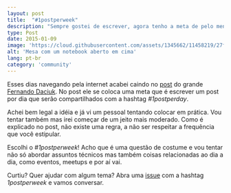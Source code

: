 ```yaml
---
layout: post
title:  "#1postperweek"
description: "Sempre gostei de escrever, agora tenho a meta de pelo menos fazer um post por semana o/"
type: Post
date: 2015-01-09
image: 'https://cloud.githubusercontent.com/assets/1345662/11458219/27fb66d2-96a3-11e5-962b-c2d7199fd190.jpg'
alt: 'Mesa com um notebook aberto em cima'
lang: pt-br
category: 'community'
---
```


Esses dias navegando pela internet acabei caindo no [post](http://blog.da2k.com.br/2014/12/31/um-post-por-dia/) do grande [Fernando Daciuk](https://twitter.com/fdaciuk). No post ele se coloca uma meta que é escrever um post por dia que serão compartilhados com a hashtag *#1postperday*.

Achei bem legal a idéia e já vi um pessoal tentando colocar em prática. Vou tentar também mas irei começar de um jeito mais moderado. Como é explicado no post, não existe uma regra, a não ser respeitar a frequência que você estipular.

Escolhi o *#1postperweek*! Acho que é uma questão de costume e vou tentar não só abordar assuntos técnicos mas também coisas relacionadas ao dia a dia, como eventos, meetups e por aí vai.

Curtiu? Quer ajudar com algum tema? Abra uma [issue](https://github.com/raphaelfabeni/raphaelfabeni.github.io/issues) com a hashtag *1postperweek* e vamos conversar.
